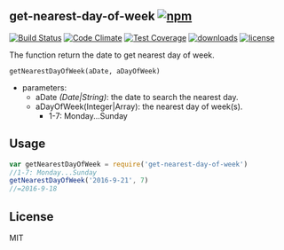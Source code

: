 ## get-nearest-day-of-week [![npm][npm-svg]][npm]

[![Build Status][travis-svg]][travis]
[![Code Climate][codeclimate-svg]][codeclimate]
[![Test Coverage][codeclimate-test-svg]][codeclimate-test]
[![downloads][npm-download-svg]][npm]
[![license][npm-license-svg]][npm]

[npm]: https://npmjs.org/package/get-nearest-day-of-week
[npm-svg]: https://img.shields.io/npm/v/get-nearest-day-of-week.svg
[npm-download-svg]: https://img.shields.io/npm/dm/get-nearest-day-of-week.svg
[npm-license-svg]: https://img.shields.io/npm/l/get-nearest-day-of-week.svg
[travis-svg]: https://img.shields.io/travis/snowyu/get-nearest-Day-of-week.js/master.svg
[travis]: http://travis-ci.org/snowyu/get-nearest-Day-of-week.js
[codeclimate-svg]: https://codeclimate.com/github/snowyu/get-nearest-Day-of-week.js/badges/gpa.svg
[codeclimate]: https://codeclimate.com/github/snowyu/get-nearest-Day-of-week.js
[codeclimate-test-svg]: https://codeclimate.com/github/snowyu/get-nearest-Day-of-week.js/badges/coverage.svg
[codeclimate-test]: https://codeclimate.com/github/snowyu/get-nearest-Day-of-week.js/coverage


The function return the date to get nearest day of week.

```
getNearestDayOfWeek(aDate, aDayOfWeek)
```

* parameters:
  * aDate *(Date|String)*: the date to search the nearest day.
  * aDayOfWeek(Integer|Array): the nearest day of week(s).
    * 1-7: Monday...Sunday

## Usage

```js
var getNearestDayOfWeek = require('get-nearest-day-of-week')
//1-7: Monday...Sunday
getNearestDayOfWeek('2016-9-21', 7)
//=2016-9-18
```
## License

MIT

